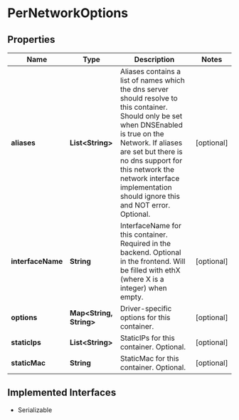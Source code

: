 

# PerNetworkOptions


## Properties

| Name | Type | Description | Notes |
|------------ | ------------- | ------------- | -------------|
|**aliases** | **List&lt;String&gt;** | Aliases contains a list of names which the dns server should resolve to this container. Should only be set when DNSEnabled is true on the Network. If aliases are set but there is no dns support for this network the network interface implementation should ignore this and NOT error. Optional. |  [optional] |
|**interfaceName** | **String** | InterfaceName for this container. Required in the backend. Optional in the frontend. Will be filled with ethX (where X is a integer) when empty. |  [optional] |
|**options** | **Map&lt;String, String&gt;** | Driver-specific options for this container. |  [optional] |
|**staticIps** | **List&lt;String&gt;** | StaticIPs for this container. Optional. |  [optional] |
|**staticMac** | **String** | StaticMac for this container. Optional. |  [optional] |


## Implemented Interfaces

* Serializable


